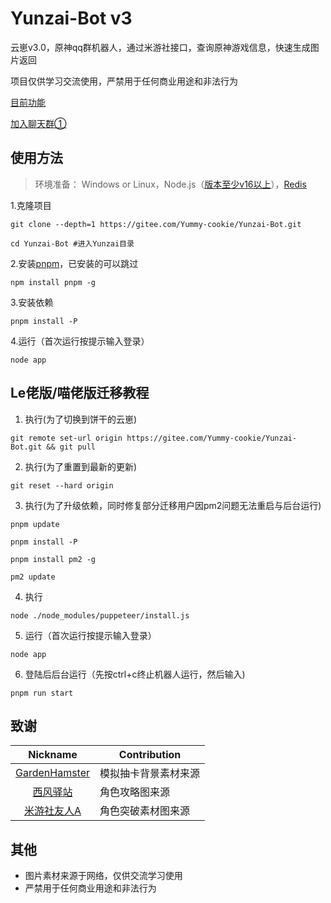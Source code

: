 # Yunzai-Bot v3
云崽v3.0，原神qq群机器人，通过米游社接口，查询原神游戏信息，快速生成图片返回

项目仅供学习交流使用，严禁用于任何商业用途和非法行为

[目前功能](https://gitee.com/Yummy-cookie/Yunzai-Bot/tree/master/plugins/genshin)

[加入聊天群①](http://qm.qq.com/cgi-bin/qm/qr?_wv=1027&k=7ypRMfqszQPra4kCpyMA-a0VkG6An9GQ&authKey=ZyhfSIqJlyIHj2x%2FkJE1lzbX61HXvPyH7ZINxAdoLsF35dWLSLpKlVSZxsKIhVde&noverify=0&group_code=374248018)

## 使用方法
>环境准备： Windows or Linux，Node.js（[版本至少v16以上](http://nodejs.cn/download/)），[Redis](https://redis.io/docs/getting-started/installation/)

1.克隆项目
```
git clone --depth=1 https://gitee.com/Yummy-cookie/Yunzai-Bot.git
```
```
cd Yunzai-Bot #进入Yunzai目录
```
2.安装[pnpm](https://pnpm.io/zh/installation)，已安装的可以跳过
```
npm install pnpm -g
```
3.安装依赖
```
pnpm install -P
```
4.运行（首次运行按提示输入登录）
```
node app
```

## Le佬版/喵佬版迁移教程
1. 执行(为了切换到饼干的云崽)

```
git remote set-url origin https://gitee.com/Yummy-cookie/Yunzai-Bot.git && git pull
```

2. 执行(为了重置到最新的更新)

```
git reset --hard origin
```

3. 执行(为了升级依赖，同时修复部分迁移用户因pm2问题无法重启与后台运行)

```
pnpm update
```

```
pnpm install -P
```

```
pnpm install pm2 -g
```

```
pm2 update
```

4. 执行

```
node ./node_modules/puppeteer/install.js
```

5. 运行（首次运行按提示输入登录）

```
node app
```

6. 登陆后后台运行（先按ctrl+c终止机器人运行，然后输入)

```
pnpm run start
```

## 致谢
| Nickname                                                     | Contribution                        |
| :----------------------------------------------------------: | ----------------------------------- |
|[GardenHamster](https://github.com/GardenHamster/GenshinPray) | 模拟抽卡背景素材来源 |
|[西风驿站](https://bbs.mihoyo.com/ys/collection/839181) | 角色攻略图来源 |
|[米游社友人A](https://bbs.mihoyo.com/ys/collection/428421) | 角色突破素材图来源 |

## 其他
- 图片素材来源于网络，仅供交流学习使用
- 严禁用于任何商业用途和非法行为

